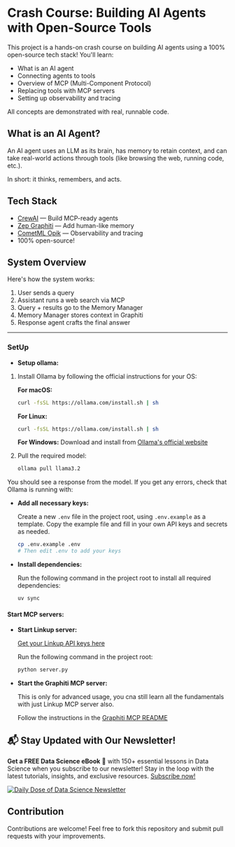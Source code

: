 # Crash Course: Building AI Agents with Open-Source Tools

This project is a hands-on crash course on building AI agents using a 100% open-source tech stack! You'll learn:

- What is an AI agent
- Connecting agents to tools
- Overview of MCP (Multi-Component Protocol)
- Replacing tools with MCP servers
- Setting up observability and tracing

All concepts are demonstrated with real, runnable code.

## What is an AI Agent?

An AI agent uses an LLM as its brain, has memory to retain context, and can take real-world actions through tools (like browsing the web, running code, etc.).

In short: it thinks, remembers, and acts.

## Tech Stack

- [CrewAI](https://github.com/crewAIInc) — Build MCP-ready agents
- [Zep Graphiti](https://github.com/getzep/graphiti) — Add human-like memory
- [CometML Opik](https://github.com/comet-ml/opik) — Observability and tracing
- 100% open-source!

## System Overview

Here's how the system works:

1. User sends a query
2. Assistant runs a web search via MCP
3. Query + results go to the Memory Manager
4. Memory Manager stores context in Graphiti
5. Response agent crafts the final answer

---

### SetUp

- **Setup ollama:**

1. Install Ollama by following the official instructions for your OS:

   **For macOS:**
   ```bash
   curl -fsSL https://ollama.com/install.sh | sh
   ```

   **For Linux:**
   ```bash
   curl -fsSL https://ollama.com/install.sh | sh
   ```

   **For Windows:**
   Download and install from [Ollama's official website](https://ollama.com/download)

2. Pull the required model:
   ```bash
   ollama pull llama3.2
   ```

You should see a response from the model. If you get any errors, check that Ollama is running with:


- **Add all necessary keys:**
  
  Create a new `.env` file in the project root, using `.env.example` as a template. Copy the example file and fill in your own API keys and secrets as needed.
  
  ```bash
  cp .env.example .env
  # Then edit .env to add your keys
  ```

- **Install dependencies:**
  
  Run the following command in the project root to install all required dependencies:
  
  ```bash
  uv sync
  ```

#### Start MCP servers:

- **Start Linkup server:**

  [Get your Linkup API keys here](https://www.linkup.so/)
  
  Run the following command in the project root:
  
  ```bash
  python server.py
  ```

- **Start the Graphiti MCP server:**
  
  This is only for advanced usage, you cna still learn all the fundamentals with just Linkup MCP server also.

  Follow the instructions in the [Graphiti MCP README](https://github.com/patchy631/ai-engineering-hub/blob/main/graphiti-mcp/README.md)


## 📬 Stay Updated with Our Newsletter!

**Get a FREE Data Science eBook** 📖 with 150+ essential lessons in Data Science when you subscribe to our newsletter! Stay in the loop with the latest tutorials, insights, and exclusive resources. [Subscribe now!](https://join.dailydoseofds.com)

[![Daily Dose of Data Science Newsletter](https://github.com/patchy631/ai-engineering/blob/main/resources/join_ddods.png)](https://join.dailydoseofds.com)

## Contribution

Contributions are welcome! Feel free to fork this repository and submit pull requests with your improvements.
